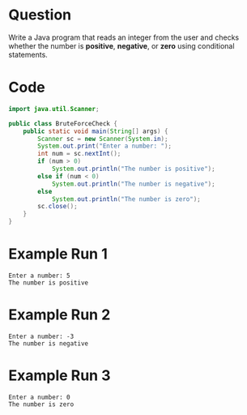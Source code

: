 # Question
Write a Java program that reads an integer from the user and checks whether the number is **positive**, **negative**, or **zero** using conditional statements.

# Code
```java
import java.util.Scanner;

public class BruteForceCheck {
    public static void main(String[] args) {
        Scanner sc = new Scanner(System.in);
        System.out.print("Enter a number: ");
        int num = sc.nextInt();
        if (num > 0)
            System.out.println("The number is positive");
        else if (num < 0)
            System.out.println("The number is negative");
        else
            System.out.println("The number is zero");
        sc.close();
    }
}
```

# Example Run 1
```
Enter a number: 5
The number is positive
```

# Example Run 2
```
Enter a number: -3
The number is negative
```

# Example Run 3
```
Enter a number: 0
The number is zero
```
